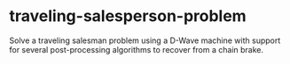 # traveling-salesperson-problem
Solve a traveling salesman problem using a D-Wave machine with support for several post-processing algorithms to recover from a chain brake.
